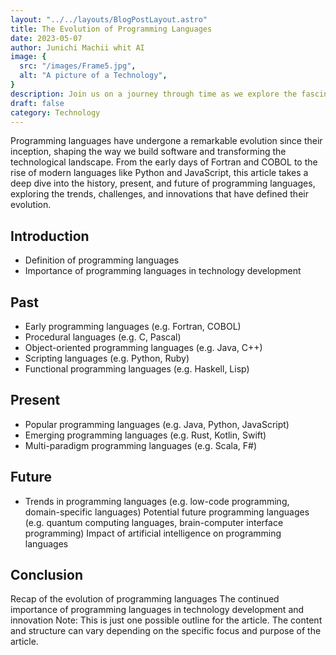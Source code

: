 ```yaml
---
layout: "../../layouts/BlogPostLayout.astro"
title: The Evolution of Programming Languages
date: 2023-05-07
author: Junichi Machii whit AI
image: {
  src: "/images/Frame5.jpg",
  alt: "A picture of a Technology",
}
description: Join us on a journey through time as we explore the fascinating evolution of programming languages, from their humble beginnings to the cutting-edge languages of today and the potential languages of tomorrow. Discover the key paradigms and trends that have shaped their development, and gain insights into how these languages continue to shape the world of technology and innovation.
draft: false
category: Technology
---
```


Programming languages have undergone a remarkable evolution since their inception, shaping the way we build software and transforming the technological landscape. From the early days of Fortran and COBOL to the rise of modern languages like Python and JavaScript, this article takes a deep dive into the history, present, and future of programming languages, exploring the trends, challenges, and innovations that have defined their evolution.

## Introduction
- Definition of programming languages
- Importance of programming languages in technology development
## Past
- Early programming languages (e.g. Fortran, COBOL)
- Procedural languages (e.g. C, Pascal)
- Object-oriented programming languages (e.g. Java, C++)
- Scripting languages (e.g. Python, Ruby)
- Functional programming languages (e.g. Haskell, Lisp)
## Present
- Popular programming languages (e.g. Java, Python, JavaScript)
- Emerging programming languages (e.g. Rust, Kotlin, Swift)
- Multi-paradigm programming languages (e.g. Scala, F#)
## Future
- Trends in programming languages (e.g. low-code programming, domain-specific languages)
Potential future programming languages (e.g. quantum computing languages, brain-computer interface programming)
Impact of artificial intelligence on programming languages
## Conclusion
Recap of the evolution of programming languages
The continued importance of programming languages in technology development and innovation
Note: This is just one possible outline for the article. The content and structure can vary depending on the specific focus and purpose of the article.